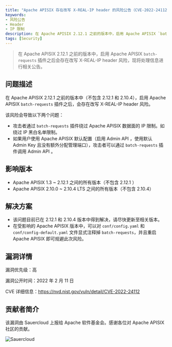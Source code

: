 ```yaml
---
title: "Apache APISIX 存在改写 X-REAL-IP header 的风险公告（CVE-2022-24112）"
keywords: 
- 风险公告
- Header
- IP 限制
description: 在 Apache APISIX 2.12.1 之前的版本中，启用 Apache APISIX `batch-requests` 插件之后会存在改写 X-REAL-IP header 风险，现将处理信息进行相关公告。
tags: [Security]
---
```


> 在 Apache APISIX 2.12.1 之前的版本中，启用 Apache APISIX `batch-requests` 插件之后会存在改写 X-REAL-IP header 风险，现将处理信息进行相关公告。

<!--truncate-->

## 问题描述

在 Apache APISIX 2.12.1 之前的版本中（不包含 2.12.1 和 2.10.4），启用 Apache APISIX `batch-requests` 插件之后，会存在改写 X-REAL-IP header 风险。

该风险会导致以下两个问题：

- 攻击者通过 `batch-requests` 插件绕过 Apache APISIX 数据面的 IP 限制。如绕过 IP 黑白名单限制。
- 如果用户使用 Apache APISIX 默认配置（启用 Admin API ，使用默认 Admin Key 且没有额外分配管理端口），攻击者可以通过 `batch-requests` 插件调用 Admin API 。

## 影响版本

- Apache APISIX 1.3 ~ 2.12.1  之间的所有版本（不包含 2.12.1 ）
- Apache APISIX 2.10.0 ~ 2.10.4 LTS 之间的所有版本（不包含 2.10.4）

## 解决方案

- 该问题目前已在 2.12.1 和 2.10.4 版本中得到解决，请尽快更新至相关版本。
- 在受影响的 Apache APISIX 版本中，可以对 `conf/config.yaml` 和 `conf/config-default.yaml` 文件显式注释掉 `batch-requests`，并且重启 Apache APISIX 即可规避此次风险。

## 漏洞详情

漏洞优先级：高

漏洞公开时间：2022 年 2 月 11 日

CVE 详细信息：https://nvd.nist.gov/vuln/detail/CVE-2022-24112

## 贡献者简介

该漏洞由 Sauercloud 上报给 Apache 软件基金会。感谢各位对 Apache APISIX 社区的贡献。

![Sauercloud](https://static.apiseven.com/202108/1644632196291-6b9bca14-7893-47c7-9f93-99c28ff54044.png)
